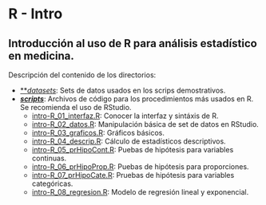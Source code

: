 # R - Intro
## Introducción al uso de R para análisis estadístico en medicina.

Descripción del contenido de los directorios:
  * [**_datasets_](https://github.com/morahj/r-intro/tree/master/datasets): Sets de datos usados en los scrips demostrativos.
  * [**_scripts_**](https://github.com/morahj/r-intro/tree/master/scripts): Archivos de código para los procedimientos más usados en R. Se recomienda el uso de RStudio.
    * [intro-R_01_interfaz.R](https://github.com/morahj/r-intro/blob/master/scripts/intro-R_01_interfaz.R): Conocer la interfaz y sintáxis de R.
    * [intro-R_02_datos.R](https://github.com/morahj/r-intro/blob/master/scripts/intro-R_02_datos.R): Manipulación básica de set de datos en RStudio.
    * [intro-R_03_graficos.R](https://github.com/morahj/r-intro/blob/master/scripts/intro-R_03_graficos.R): Gráficos básicos.
    * [intro-R_04_descrip.R](https://github.com/morahj/r-intro/blob/master/scripts/intro-R_04_descrip.R): Cálculo de estadísticos descriptivos.
    * [intro-R_05_prHipoCont.R](https://github.com/morahj/r-intro/blob/master/scripts/intro-R_05_prHipoCont.R): Puebas de hipótesis para variables continuas.
    * [intro-R_06_prHipoProp.R](https://github.com/morahj/r-intro/blob/master/scripts/intro-R_06_prHipoProp.R): Puebas de hipótesis para proporciones.
    * [intro-R_07_prHipoCate.R](https://github.com/morahj/r-intro/blob/master/scripts/intro-R_07_prHipoCate.R): Pruebas de hipótesis para variables categóricas.
    * [intro-R_08_regresion.R](https://github.com/morahj/r-intro/blob/master/scripts/intro-R_08_regresion.R): Modelo de regresión lineal y exponencial.
